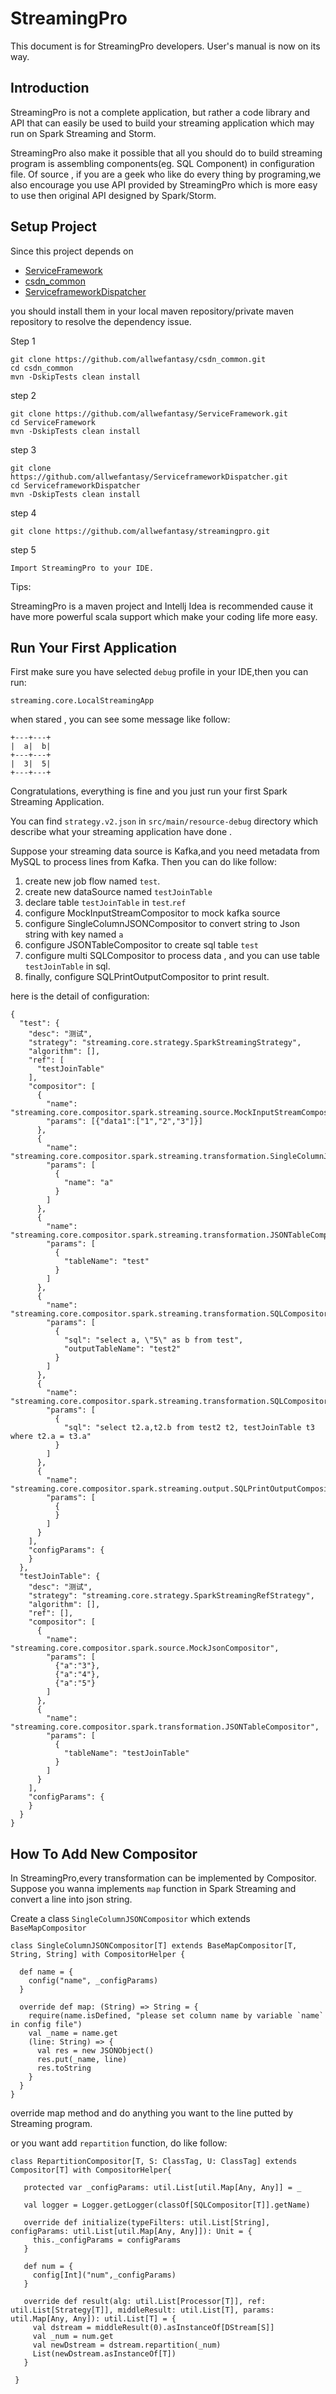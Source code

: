 # StreamingPro

This document is for StreamingPro developers. User's manual is now on its way.

## Introduction

StreamingPro is not a complete
application, but rather a code library and API that can easily be used
to build your streaming application which may run on Spark Streaming and Storm.

StreamingPro also make it possible that all you should do to build streaming program is assembling components(eg. SQL Component) in configuration file. 
Of source , if you are a geek who like do every thing by programing,we also encourage you use API provided
by StreamingPro which is more easy to use then original API designed by Spark/Storm.


## Setup Project

Since this project  depends on 

* [ServiceFramework](https://github.com/allwefantasy/ServiceFramework.git)
* [csdn_common](https://github.com/allwefantasy/csdn_common.git)
* [ServiceframeworkDispatcher](https://github.com/allwefantasy/ServiceframeworkDispatcher.git)

you should install them in your local maven repository/private maven repository to resolve the dependency issue.

Step 1

```
git clone https://github.com/allwefantasy/csdn_common.git
cd csdn_common
mvn -DskipTests clean install
```

step 2

```
git clone https://github.com/allwefantasy/ServiceFramework.git
cd ServiceFramework
mvn -DskipTests clean install
```

step 3

```
git clone https://github.com/allwefantasy/ServiceframeworkDispatcher.git
cd ServiceframeworkDispatcher
mvn -DskipTests clean install
```

step 4 

```
git clone https://github.com/allwefantasy/streamingpro.git

```

step 5

```
Import StreamingPro to your IDE.
```

Tips:

StreamingPro is a maven project and Intellj Idea is recommended cause it  have more powerful scala support which make
 your coding life more easy.
 
 
## Run Your First Application
 
First make sure you have selected `debug` profile in your IDE,then you can run:

```
streaming.core.LocalStreamingApp
```

when stared , you can see some message like follow:


```
+---+---+
|  a|  b|
+---+---+
|  3|  5|
+---+---+
```

Congratulations, everything is fine and you just run your first Spark Streaming Application.


You can find `strategy.v2.json` in `src/main/resource-debug` directory which describe what your streaming application have 
done .

Suppose your streaming data source is Kafka,and you need metadata from MySQL to process lines from Kafka.
Then you can do like follow:

1. create new job flow named `test`.
1. create new dataSource named `testJoinTable`
1. declare table `testJoinTable` in `test`.`ref`
1. configure  MockInputStreamCompositor to mock kafka source
1. configure  SingleColumnJSONCompositor to convert string to Json string with key named `a`
1. configure  JSONTableCompositor  to create sql table `test`
1. configure  multi SQLCompositor to process data , and you can use table `testJoinTable` in sql.
1. finally, configure SQLPrintOutputCompositor to print result.

here is the detail of  configuration:  

```
{
  "test": {
    "desc": "测试",
    "strategy": "streaming.core.strategy.SparkStreamingStrategy",
    "algorithm": [],
    "ref": [
      "testJoinTable"
    ],
    "compositor": [
      {
        "name": "streaming.core.compositor.spark.streaming.source.MockInputStreamCompositor",
        "params": [{"data1":["1","2","3"]}]
      },
      {
        "name": "streaming.core.compositor.spark.streaming.transformation.SingleColumnJSONCompositor",
        "params": [
          {
            "name": "a"
          }
        ]
      },
      {
        "name": "streaming.core.compositor.spark.streaming.transformation.JSONTableCompositor",
        "params": [
          {
            "tableName": "test"
          }
        ]
      },
      {
        "name": "streaming.core.compositor.spark.streaming.transformation.SQLCompositor",
        "params": [
          {
            "sql": "select a, \"5\" as b from test",
            "outputTableName": "test2"
          }
        ]
      },
      {
        "name": "streaming.core.compositor.spark.streaming.transformation.SQLCompositor",
        "params": [
          {
            "sql": "select t2.a,t2.b from test2 t2, testJoinTable t3 where t2.a = t3.a"
          }
        ]
      },
      {
        "name": "streaming.core.compositor.spark.streaming.output.SQLPrintOutputCompositor",
        "params": [
          {
          }
        ]
      }
    ],
    "configParams": {
    }
  },
  "testJoinTable": {
    "desc": "测试",
    "strategy": "streaming.core.strategy.SparkStreamingRefStrategy",
    "algorithm": [],
    "ref": [],
    "compositor": [
      {
        "name": "streaming.core.compositor.spark.source.MockJsonCompositor",
        "params": [
          {"a":"3"},
          {"a":"4"},
          {"a":"5"}
        ]
      },
      {
        "name": "streaming.core.compositor.spark.transformation.JSONTableCompositor",
        "params": [
          {
            "tableName": "testJoinTable"
          }
        ]
      }
    ],
    "configParams": {
    }
  }
}
```




## How To Add New Compositor

In StreamingPro,every transformation can be implemented by Compositor. Suppose 
you wanna implements `map` function in Spark Streaming and convert a line into json 
string.

Create a class `SingleColumnJSONCompositor` which extends `BaseMapCompositor`

```
class SingleColumnJSONCompositor[T] extends BaseMapCompositor[T, String, String] with CompositorHelper {

  def name = {
    config("name", _configParams)
  }

  override def map: (String) => String = {
    require(name.isDefined, "please set column name by variable `name` in config file")
    val _name = name.get
    (line: String) => {
      val res = new JSONObject()
      res.put(_name, line)
      res.toString
    }
  }
}
```

override map method and do anything you want to the line putted by Streaming program.


or you want add `repartition` function, do like follow:

```
class RepartitionCompositor[T, S: ClassTag, U: ClassTag] extends Compositor[T] with CompositorHelper{

   protected var _configParams: util.List[util.Map[Any, Any]] = _

   val logger = Logger.getLogger(classOf[SQLCompositor[T]].getName)

   override def initialize(typeFilters: util.List[String], configParams: util.List[util.Map[Any, Any]]): Unit = {
     this._configParams = configParams
   }

   def num = {
     config[Int]("num",_configParams)
   }

   override def result(alg: util.List[Processor[T]], ref: util.List[Strategy[T]], middleResult: util.List[T], params: util.Map[Any, Any]): util.List[T] = {
     val dstream = middleResult(0).asInstanceOf[DStream[S]]
     val _num = num.get
     val newDstream = dstream.repartition(_num)
     List(newDstream.asInstanceOf[T])
   }

 }
```







 